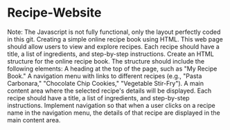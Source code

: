 # Recipe-Website
Note: The Javascript is not fully functional, only the layout perfectly coded in this git.
Creating a simple online recipe book using HTML. This web page should allow users to view and explore recipes. Each recipe should have a title, a list of ingredients, and step-by-step instructions. Create an HTML structure for the online recipe book. The structure should include the following elements: A heading at the top of the page, such as "My Recipe Book." A navigation menu with links to different recipes (e.g., "Pasta Carbonara," "Chocolate Chip Cookies," "Vegetable Stir-Fry"). A main content area where the selected recipe's details will be displayed. Each recipe should have a title, a list of ingredients, and step-by-step instructions. Implement navigation so that when a user clicks on a recipe name in the navigation menu, the details of that recipe are displayed in the main content area.
